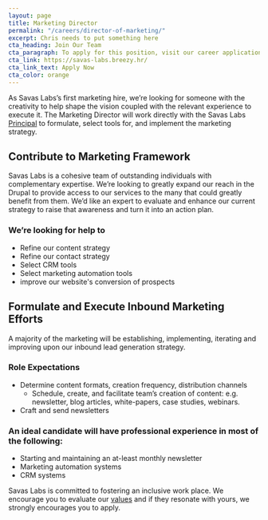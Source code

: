 ```yaml
---
layout: page
title: Marketing Director
permalink: "/careers/director-of-marketing/"
excerpt: Chris needs to put something here
cta_heading: Join Our Team
cta_paragraph: To apply for this position, visit our career application website.
cta_link: https://savas-labs.breezy.hr/
cta_link_text: Apply Now
cta_color: orange
---
```


As Savas Labs’s first marketing hire, we’re looking for someone with the creativity to help shape the vision coupled with the relevant experience to execute it. The Marketing Director will work directly with the Savas Labs [Principal](/company/chris-russo) to formulate, select tools for, and implement the marketing strategy.

## Contribute to Marketing Framework

Savas Labs is a cohesive team of outstanding individuals with complementary expertise. We’re looking to greatly expand our reach in the Drupal to provide access to our services to the many that could greatly benefit from them. We’d like an expert to evaluate and enhance our current strategy to raise that awareness and turn it into an action plan.

### We’re looking for help to

- Refine our content strategy
- Refine our contact strategy
- Select CRM tools
- Select marketing automation tools
- improve our website's conversion of prospects

## Formulate and Execute Inbound Marketing Efforts

A majority of the marketing  will be establishing, implementing, iterating and improving upon our inbound lead generation strategy.

### Role Expectations

- Determine content formats, creation frequency, distribution channels
  - Schedule, create, and facilitate team’s creation of content: e.g. newsletter, blog articles, white-papers, case studies, webinars.
- Craft and send newsletters

### An ideal candidate will have professional experience in most of the following:

- Starting and maintaining an at-least monthly newsletter
- Marketing automation systems
- CRM systems

Savas Labs is committed to fostering an inclusive work place. We encourage you to evaluate our [values](/company/mission-and-values/) and if they resonate with yours, we strongly encourages you to apply.
